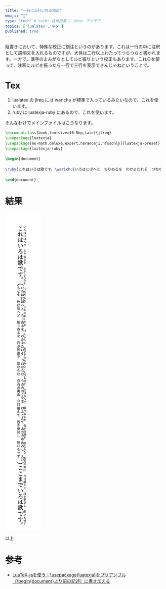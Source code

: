 ```yaml
---
title: "一行に三行いれる校正"
emoji: "💭"
type: "tech" # tech: 技術記事 / idea: アイデア
topics: ['lualatex','ネタ']
published: true
---
```


縦書きにおいて、特殊な校正に割注というのがあります。これは一行の中に注釈として説明文を入れるものですが、大体は二行以上わたってつらつらと書かれます。一方で、漢字のよみがなとしてルビ振りという校正もあります。これらを使って、注釈にルビを振ったら一行で三行を表示できんじゃねということで。

# Tex

1. lualatex の jlreq には warichu が標準で入っているみたいなので、これを使います。
2. ruby は luatexja-ruby にあるので、これを使います。

そんなわけでメインファイルはこうなります。

```tex
\documentclass[book,fontsize=10.5bp,tate]{jlreq}
\usepackage{luatexja}
\usepackage[no-math,deluxe,expert,haranoaji,nfssonly]{luatexja-preset}
\usepackage{luatexja-ruby}

\begin{document}

\ruby{これはいろは歌です。\warichu{いろはにほへと　ちりぬるを　わかよたれそ　つねならむ　うゐのおくやま　けふこえて　あさきゆめみし　えひもせす　色は匂へど　散りぬるを　我が世誰ぞ　常ならむ　有為の奥山　今日越えて　浅き夢見し　酔ひもせず}ここまでいろは歌です。}{いろはにほへと　ちりぬるを　わかよたれそ　つねならむ　うゐのおくやま　けふこえて　あさきゆめみし　えひもせす　色は匂へど　散りぬるを　我が世誰ぞ　常ならむ　有為の奥山　今日越えて　浅き夢見し　酔ひもせず}

\end{document}

```

# 結果

![](/images/preview-joke-warichu.png)


以上


# 参考

- [LuaTeX-jaを使う｜\usepackage{luatexja}をプリアンブル〔\begin{document}より前の記述〕に書き加える](https://benkyosukisuki.com/latex/2023-09-27-02-06-00-09-00/)